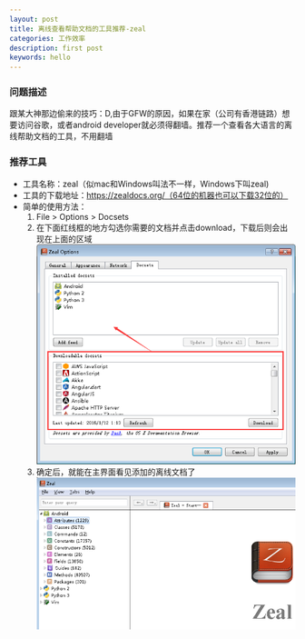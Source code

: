 ```yaml
---
layout: post
title: 离线查看帮助文档的工具推荐-zeal
categories: 工作效率
description: first post
keywords: hello
---
```


### 问题描述
跟某大神那边偷来的技巧：D,由于GFW的原因，如果在家（公司有香港链路）想要访问谷歌，或者android developer就必须得翻墙。推荐一个查看各大语言的离线帮助文档的工具，不用翻墙

### 推荐工具
- 工具名称：zeal（似mac和Windows叫法不一样，Windows下叫zeal)
- 工具的下载地址：https://zealdocs.org/（64位的机器也可以下载32位的）
- 简单的使用方法：
    1. File > Options > Docsets   
    2. 在下面红线框的地方勾选你需要的文档并点击download，下载后则会出现在上面的区域
![2016-1-11-3](images/2016-1-11-3.png)
    3. 确定后，就能在主界面看见添加的离线文档了
![2016-1-11-4](images/2016-1-11-4.png)
